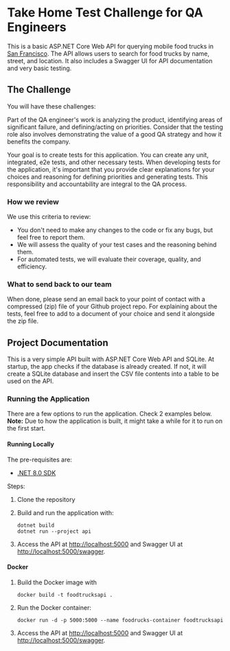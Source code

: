 # Take Home Test Challenge for QA Engineers

This is a basic ASP.NET Core Web API for querying mobile food trucks in [San Francisco](https://data.sfgov.org/Economy-and-Community/Mobile-Food-Facility-Permit/rqzj-sfat/data). The API allows users to search for food trucks by name, street, and location. It also includes a Swagger UI for API documentation and very basic testing.

## The Challenge

You will have these challenges:

Part of the QA engineer's work is analyzing the product, identifying areas of significant failure, and defining/acting on priorities. Consider that the testing role also involves demonstrating the value of a good QA strategy and how it benefits the company.

Your goal is to create tests for this application. You can create any unit, integrated, e2e tests, and other necessary tests. When developing tests for the application, it's important that you provide clear explanations for your choices and reasoning for defining priorities and generating tests. This responsibility and accountability are integral to the QA process.

### How we review

We use this criteria to review:

- You don't need to make any changes to the code or fix any bugs, but feel free to report them.
- We will assess the quality of your test cases and the reasoning behind them.
- For automated tests, we will evaluate their coverage, quality, and efficiency.

### What to send back to our team

When done, please send an email back to your point of contact with a compressed (zip) file of your Github project repo. For explaining about the tests, feel free to add to a document of your choice and send it alongside the zip file.

## Project Documentation

This is a very simple API built with ASP.NET Core Web API and SQLite. At startup, the app checks if the database is already created. If not, it will create a SQLite database and insert the CSV file contents into a table to be used on the API.

### Running the Application

There are a few options to run the application. Check 2 examples below.
**Note:** Due to how the application is built, it might take a while for it to run on the first start.

#### Running Locally

The pre-requisites are:

- [.NET 8.0 SDK](https://dotnet.microsoft.com/download/dotnet/8.0)

Steps:

1. Clone the repository
2. Build and run the application with:

      ```console
      dotnet build
      dotnet run --project api
      ```

3. Access the API at <http://localhost:5000> and Swagger UI at <http://localhost:5000/swagger>.

#### Docker

1. Build the Docker image with

    ```console
    docker build -t foodtrucksapi .
    ```

2. Run the Docker container:

    ```console
    docker run -d -p 5000:5000 --name foodrucks-container foodtrucksapi
    ```

3. Access the API at <http://localhost:5000> and Swagger UI at <http://localhost:5000/swagger>.
